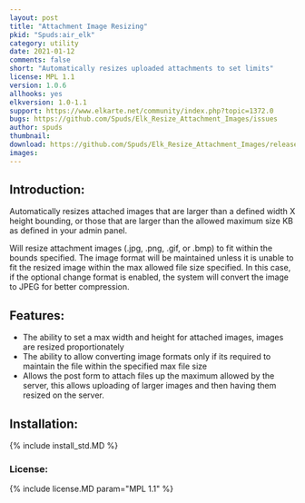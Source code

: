 ```yaml
---
layout: post
title: "Attachment Image Resizing"
pkid: "Spuds:air_elk"
category: utility
date: 2021-01-12
comments: false
short: "Automatically resizes uploaded attachments to set limits"
license: MPL 1.1
version: 1.0.6
allhooks: yes
elkversion: 1.0-1.1
support: https://www.elkarte.net/community/index.php?topic=1372.0
bugs: https://github.com/Spuds/Elk_Resize_Attachment_Images/issues
author: spuds
thumbnail:
download: https://github.com/Spuds/Elk_Resize_Attachment_Images/releases/download/V1.0.6/elk_ResizeAttachedImages.zip
images:
---
```


## Introduction:
Automatically resizes attached images that are larger than a defined width X height bounding, or those that are larger than the allowed maximum size KB as defined in your admin panel.

Will resize attachment images (.jpg, .png, .gif, or .bmp) to fit within the bounds specified.  The image format will be maintained unless it is unable to fit the resized image within the max allowed file size specified.  In this case, if the optional change format is enabled, the system will convert the image to JPEG for better compression.

## Features:
-  The ability to set a max width and height for attached images, images are resized proportionately
-  The ability to allow converting image formats only if its required to maintain the file within the specified max file size
-  Allows the post form to attach files up the maximum allowed by the server, this allows uploading of larger images and then having them resized on the server.

## Installation:
{% include install_std.MD %}

### License:
{% include license.MD param="MPL 1.1" %}